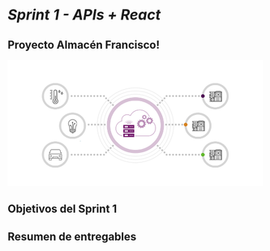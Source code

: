 # *Sprint 1 - APIs + React*
## Proyecto Almacén Francisco!

<img width="600" height="250"  alt="Equipo Scrum" src="https://github.com/dcornejofmq/grupo_3_almacenFrancisco/blob/master/Public/Img/API.gif">

## Objetivos del Sprint 1

## Resumen de entregables
